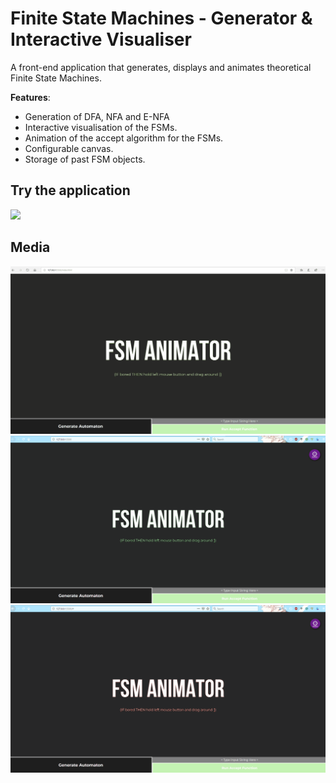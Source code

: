 # Finite State Machines - Generator & Interactive Visualiser
A front-end application that generates, displays and animates theoretical Finite State Machines.

**Features**:
- Generation of DFA, NFA and E-NFA
- Interactive visualisation of the FSMs.
- Animation of the accept algorithm for the FSMs.
- Configurable canvas.
- Storage of past FSM objects.

## Try the application
<a href="https://anna-considine.github.io/Finite-State-Machines-Generator/">
    <img src="https://mix.com.fj/wp-content/uploads/2017/10/download-17.jpg">
</a>

## Media
![](assets/media/r1.gif)
![](assets/media/r2.gif)
![](assets/media/r3.gif)

